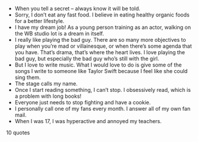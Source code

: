  - When you tell a secret – always know it will be told.
 - Sorry, I don’t eat any fast food. I believe in eating healthy organic foods for a better lifestyle.
 - I have my dream job! As a young person training as an actor, walking on the WB studio lot is a dream in itself.
 - I really like playing the bad guy. There are so many more objectives to play when you’re mad or villainesque, or when there’s some agenda that you have. That’s drama, that’s where the heart lives. I love playing the bad guy, but especially the bad guy who’s still with the girl.
 - But I love to write music. What I would love to do is give some of the songs I write to someone like Taylor Swift because I feel like she could sing them.
 - The stage calls my name.
 - Once I start reading something, I can’t stop. I obsessively read, which is a problem with long books!
 - Everyone just needs to stop fighting and have a cookie.
 - I personally call one of my fans every month. I answer all of my own fan mail.
 - When I was 17, I was hyperactive and annoyed my teachers.

10 quotes